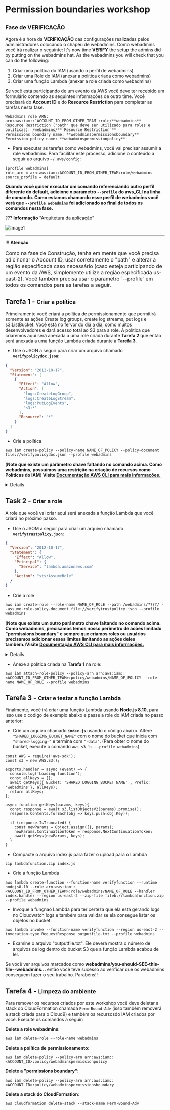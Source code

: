 # Permission boundaries workshop 

## <small>Fase de VERIFICAÇÃO</small>

Agora é a hora da **VERIFICAÇÃO** das configurações realizadas pelos administradores colocando o chapéu de webadmins. Como webadmins você irá realizar o seguinte:
It's now time **VERIFY** the setup the admins did by putting on the webadmins hat. As the webadmins you will check that you can do the following: 

1. Criar uma política do IAM (usando o perfil de webadmins)
2. Criar uma Role do IAM (anexar a política criada como webadmins)
3. Criar uma função Lambda (anexar a role criada como webadmins)

Se você está participando de um evento da AWS você deve ter recebido um formulário contendo as seguintes informações de outro time. Você precisará do **Account ID** e do **Resource Restriction** para completar as tarefas nesta fase.

```
Webadmins role ARN:	arn:aws:iam::`ACCOUNT_ID_FROM_OTHER_TEAM`:role/**webadmins**
Resource Restriction ("path" que deve ser utilizado para roles e políticas): /webadmins/**`Resource Restriction`**
Permissions boundary name: **webadminspermissionsboundary**
Permission policy name: **webadminspermissionpolicy**
```

* Para executar as tarefas como webadmins, você vai precisar assumir a role webadmins. Para facilitar este processo, adicione o conteúdo a seguir ao arquivo `~/.aws/config`:

```
[profile webadmins]
role_arn = arn:aws:iam::ACCOUNT_ID_FROM_OTHER_TEAM:role/webadmins
source_profile = default
```

**Quando você quiser executar um comando referenciando outro perfil diferente do default, adicione o parametro `--profile` do aws_CLI na linha de comando. Como estamos chamando esse perfil de webadmins você verá que `--profile webadmins` foi adicionado ao final de todos os comandos nesta fase.**

??? **Informação** "Arquitetura da aplicação"
	
![image1](./images/architecture.png)

---

!!! **Atenção**
<p style="font-size:16px;">
      Como na fase de Construção, tenha em mente que você precisa adicinonar o Account ID, usar corretamente o "path" e alterar a região especificada caso necessário (caso esteja participando de um evento da AWS, simplemente utilize a região especificada us-east-2). Você também precisa usar o parametro `--profile` em todos os comandos para as tarefas a seguir.
</p>

## Tarefa 1 - <small>Criar a política</small>
	
Primeiramente você criará a política de permissionamento que permitirá somente as ações Create log groups, create log streams, put logs e s3:ListBucket. Você está no fervor do dia a dia, como muitos desenvolvedores e dará acesso total ao S3 para a role. A política que criaremos aqui será anexada a uma role criada durante **Tarefa 2** que então será anexada a uma função Lambda criada durante a **Tarefa 3**.

* Use o JSON a seguir para criar um arquivo chamado **`verifypolicydoc.json`**:
```json
{
  "Version": "2012-10-17",
  "Statement": [
    {
      "Effect": "Allow",
      "Action": [
        "logs:CreateLogGroup",
        "logs:CreateLogStream",
        "logs:PutLogEvents",
        "s3:*"
      ],
      "Resource": "*"
    }
  ]
}
```
* Crie a política 
```
aws iam create-policy --policy-name NAME_OF_POLICY --policy-document file://verifypolicydoc.json --profile webadmins
```
(**Note que existe um parâmetro chave faltando no comando acima. Como webadmins, possuímos uma restrição na criação de recursos como Políticas do IAM**) **Visite <a href="https://docs.aws.amazon.com/cli/latest/reference/" target="_blank"> Documentação AWS CLI para mais informações. </a>**

<details closed>
	
* Comando contendo o parâmetro `--path` faltante (Resource Restrictions). 
```
aws iam create-policy --policy-name NAME_OF_POLICY --path /webadmins/????/ --policy-document file://verifypolicydoc.json
```

</details>

## Task 2 - <small>Criar a role</small>

A role que você vai criar aqui será anexada a função Lambda que você criará no próximo passo.

* Use o JSOM a seguir para criar um arquivo chamado **`verifytrustpolicy.json`**:
```json
{
  "Version": "2012-10-17",
  "Statement": {
    "Effect": "Allow",
    "Principal": {
      "Service": "lambda.amazonaws.com"
    },
    "Action": "sts:AssumeRole"
  }
}
```
* Crie a role
```
aws iam create-role --role-name NAME_OF_ROLE --path /webadmins/????/ --assume-role-policy-document file://verifytrustpolicy.json --profile webadmins
```
(**Note que existe um outro parâmetro chave faltando no comando acima. Como webadmins, precisamos temos nosso perímetro de acões limitado "permissions boundary" e sempre que criamos roles ou usuários precisamos adicionar esses limites limitando as ações deles também.**)**Visite <a href="https://docs.aws.amazon.com/cli/latest/reference/" target="_blank"> Documentação AWS CLI para mais informações. </a>** 

<details closed>
	
* Comando contendo o parâmetro `--permissions-boundary` faltante. 
```
aws iam create-role --role-name NAME_OF_ROLE --path /webadmins/????/ --assume-role-policy-document file://verifytrustpolicy.json --permissions-boundary arn:aws:iam::ACCOUNT_ID_FROM_OTHER_TEAM:policy/webadminspermissionsboundary
```

</details>

* Anexe a política criada na **Tarefa 1** na role:
```
aws iam attach-role-policy --policy-arn arn:aws:iam::<ACCOUNT_ID_FROM_OTHER_TEAM>:policy/webadmins/NAME_OF_POLICY --role-name NAME_OF_ROLE --profile webadmins
```

## Tarefa 3 - <small>Criar e testar a função Lambda</small>

Finalmente, você irá criar uma função Lambda usando **Node.js 8.10**, para isso use o codigo de exemplo abaixo e passe a role do IAM criada no passo anterior:

* Crie um arquivo chamado **`index.js`** usando o código abaixo. Altere `"SHARED_LOGGING_BUCKET_NAME"` com o nome do bucket que inicia com `"shared-logging-"` e termina com `"-data"`. (Para obter o nome do bucket, execute o comando `aws s3 ls --profile webadmins`)

``` node
const AWS = require('aws-sdk');
const s3 = new AWS.S3();

exports.handler = async (event) => {
  console.log('Loading function');
  const allKeys = [];
  await getKeys({ Bucket: 'SHARED_LOGGING_BUCKET_NAME' , Prefix: 'webadmins'}, allKeys);
  return allKeys;
};

async function getKeys(params, keys){
  const response = await s3.listObjectsV2(params).promise();
  response.Contents.forEach(obj => keys.push(obj.Key));

  if (response.IsTruncated) {
    const newParams = Object.assign({}, params);
    newParams.ContinuationToken = response.NextContinuationToken;
    await getKeys(newParams, keys); 
  }
}
```
* Compacte o arquivo index.js para fazer o upload para o Lambda
```
zip lambdafunction.zip index.js
```
* Crie a função Lambda
```
aws lambda create-function --function-name verifyfunction --runtime nodejs8.10 --role arn:aws:iam::<ACCOUNT_ID_FROM_OTHER_TEAM>:role/webadmins/NAME_OF_ROLE --handler index.handler --region us-east-2 --zip-file fileb://lambdafunction.zip --profile webadmins
```
* Invoque a funçnao Lambda para ter certeza que ela está gerando logs no Cloudwatch logs e também para validar se ela consegue listar os objetos no bucket.
```
aws lambda invoke --function-name verifyfunction --region us-east-2 --invocation-type RequestResponse outputfile.txt --profile webadmins
```
* Examine o arquivo "outputfile.txt". Ele deverá mostra o número de arquivos de log dentro do bucket S3 que a função Lambda acabou de ler.

Se você ver arquivos marcados como **webadmins/you-should-SEE-this-file--webadmins...** então você teve sucesso ao verificar que os webadmins conseguem fazer o seu trabalho. Parabéns!!

## Tarefa 4 - <small>Limpeza do ambiente</small>

Para remover os recursos criados por este workshop você deve deletar a stack do CloudFormation chamada `Perm-Bound-Adv` (isso também removerá a stack criada para o Cloud9) e também os recursosdo IAM criados por você. Execute os comandos a seguir:

**Delete a role webadmins**:
```
aws iam delete-role --role-name webadmins
```
**Delete a política de permissionamento**:
```
aws iam delete-policy --policy-arn arn:aws:iam::<ACCOUNT_ID>:policy/webadminspermissionpolicy
```
**Delete a "permissions boundary"**:
```
aws iam delete-policy --policy-arn arn:aws:iam::<ACCOUNT_ID>:policy/webadminspermissionsboundary
```
**Delete a stack do CloudFormation**:
```
aws cloudformation delete-stack --stack-name Perm-Bound-Adv
```
